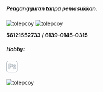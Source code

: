 <h5>Pengangguran tanpa pemasukkan.</h5>
<img src="https://komarev.com/ghpvc/?username=tolepcoy&label=Profile%20views&color=0e75b6&style=flat" alt="tolepcoy" />
<a href="https://twitter.com/tolepcoy" target="blank"><img src="https://img.shields.io/twitter/follow/tolepcoy?logo=twitter&style=for-the-badge" alt="tolepcoy" /></a>

**56121552733 / 6139-0145-0315**
<h5 align="left">Hobby:</h5>
<a href="https://www.photoshop.com/en" target="_blank" rel="noreferrer"> <img src="https://raw.githubusercontent.com/devicons/devicon/master/icons/photoshop/photoshop-line.svg" alt="photoshop" width="30" height="30"/> </a>

<p><img align="center" src="https://github-readme-stats.vercel.app/api/top-langs?username=tolepcoy&show_icons=true&locale=en&layout=compact" alt="tolepcoy" /></p>
